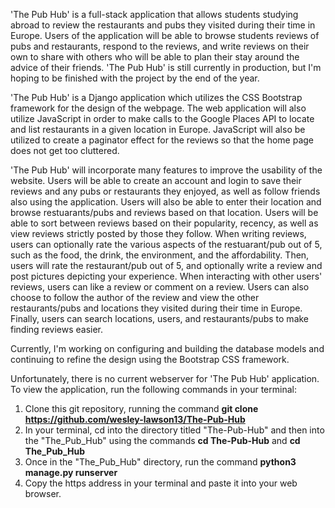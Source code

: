 'The Pub Hub' is a full-stack application that allows students studying abroad to review the restaurants and pubs they visited during their time in Europe.
Users of the application will be able to browse students reviews of pubs and restaurants, respond to the reviews, and write reviews on their own to share
with others who will be able to plan their stay around the advice of their friends. 'The Pub Hub' is still currently in production, but I'm hoping to be finished
with the project by the end of the year.

'The Pub Hub' is a Django application which utilizes the CSS Bootstrap framework for the design of the webpage. The web application will also utilize JavaScript in 
order to make calls to the Google Places API to locate and list restaurants in a given location in Europe. JavaScript will also be utilized to create a paginator effect
for the reviews so that the home page does not get too cluttered. 

'The Pub Hub' will incorporate many features to improve the usability of the website. Users will be able to create an account and login to save their reviews and any pubs
or restaurants they enjoyed, as well as follow friends also using the application. Users will also be able to enter their location and browse restuarants/pubs and reviews
based on that location. Users will be able to sort between reviews based on their popularity, recency, as well as view reviews strictly posted by those they follow. When
writing reviews, users can optionally rate the various aspects of the restuarant/pub out of 5, such as the food, the drink, the environment, and the affordability. Then, 
users will rate the restaurant/pub out of 5, and optionally write a review and post pictures depicting your experience. When interacting with other users' reviews, users
can like a review or comment on a review. Users can also choose to follow the author of the review and view the other restaurants/pubs and locations they visited during
their time in Europe. Finally, users can search locations, users, and restaurants/pubs to make finding reviews easier. 

Currently, I'm working on configuring and building the database models and continuing to refine the design using the Bootstrap CSS framework. 

Unfortunately, there is no current webserver for 'The Pub Hub' application. To view the application, run the following commands in your terminal:
  1. Clone this git repository, running  the command **git clone https://github.com/wesley-lawson13/The-Pub-Hub**
  2. In your terminal, cd into the directory titled "The-Pub-Hub" and then into the "The_Pub_Hub" using the commands **cd The-Pub-Hub** and **cd The_Pub_Hub**
  3. Once in the "The_Pub_Hub" directory, run the command **python3 manage.py runserver**
  4. Copy the https address in your terminal and paste it into your web browser. 
